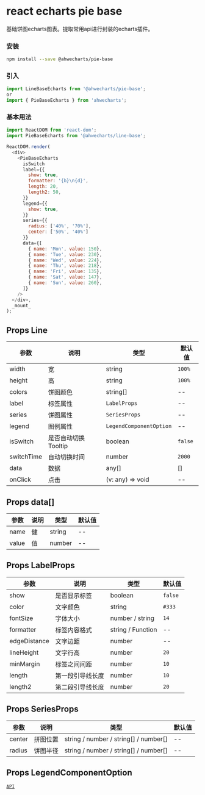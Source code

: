 react echarts pie base
===
基础饼图echarts图表。提取常用api进行封装的echarts插件。

### 安装

```bash
npm install --save @ahwecharts/pie-base
```

### 引入

```jsx
import LineBaseEcharts from '@ahwecharts/pie-base';
or
import { PieBaseEcharts } from 'ahwecharts';
```

### 基本用法

<!--DemoStart,bgWhite,codePen,codeSandbox--> 
```js
import ReactDOM from 'react-dom';
import PieBaseEcharts from '@ahwecharts/line-base';

ReactDOM.render(
  <div>
    <PieBaseEcharts
      isSwitch
      label={{
        show: true,
        formatter: '{b}\n{d}',
        length: 20,
        length2: 50,
      }}
      legend={{
        show: true,
      }}
      series={{
        radius: ['40%', '70%'],
        center: ['50%', '40%']
      }}
      data={[
        { name: 'Mon', value: 150},
        { name: 'Tue', value: 230},
        { name: 'Wed', value: 224},
        { name: 'Thu', value: 218},
        { name: 'Fri', value: 135},
        { name: 'Sat', value: 147},
        { name: 'Sun', value: 260},
      ]}
    />
  </div>,
  _mount_
);
```
<!--End-->

## Props Line

| 参数 | 说明 | 类型 | 默认值 |
| -------- | -------- | -------- | -------- |
| width | 宽 | string | `100%` |
| height | 高 | string | `100%` |
| colors | 饼图颜色 | string[] | -- |
| label | 标签属性 | `LabelProps` | -- |
| series | 饼图属性 | `SeriesProps` | -- |
| legend | 图例属性 | `LegendComponentOption` | -- |
| isSwitch | 是否自动切换 Tooltip | boolean | `false` |
| switchTime | 自动切换时间 | number | `2000` |
| data | 数据 | any[] | [] |
| onClick | 点击 | (v: any) => void | -- |


## Props data[]

| 参数 | 说明 | 类型 | 默认值 |
| -------- | -------- | -------- | -------- |
| name | 健 | string | -- |
| value | 值 | number | -- |


## Props LabelProps

| 参数 | 说明 | 类型 | 默认值 |
| -------- | -------- | -------- | -------- |
| show | 是否显示标签 | boolean | `false` |
| color | 文字颜色 | string | `#333` |
| fontSize | 字体大小 | number / string | `14` |
| formatter | 标签内容格式 | string / Function | -- |
| edgeDistance | 文字边距 | number | -- |
| lineHeight | 文字行高 | number | `20` |
| minMargin | 标签之间间距 | number | `10` |
| length | 第一段引导线长度 | number | `10` |
| length2 | 第二段引导线长度 | number | `20` |


## Props SeriesProps

| 参数 | 说明 | 类型 | 默认值 |
| -------- | -------- | -------- | -------- |
| center | 拼图位置 | string / number / string[] / number[] | -- |
| radius | 饼图半径 | string / number / string[] / number[] | -- |

## Props LegendComponentOption

[`API`](https://echarts.apache.org/zh/option.html#legend)
